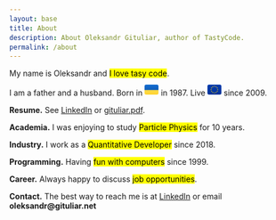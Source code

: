 ```yaml
---
layout: base
title: About
description: About Oleksandr Gituliar, author of TastyCode.
permalink: /about
---
```


My name is Oleksandr and <mark>I love tasy code</mark>.

I am a father and a husband. Born in
<img src="/static/img/ua.svg" height="18px" style="display: inline; position: relative; top: -2px; border-radius: 3px;"/>
in 1987. Live
<img src="/static/img/eu.svg" height="18px" style="display: inline; position: relative; top: -2px; border-radius: 3px;"/>
since 2009.

**Resume.** See [LinkedIn](https://www.linkedin.com/in/gituliar/) or [gituliar.pdf](gituliar.pdf).

**Academia.** I was enjoying to study <mark>Particle Physics</mark> for 10 years.

**Industry.** I work as a <mark>Quantitative Developer</mark> since 2018.

**Programming.** Having <mark>fun with computers</mark> since 1999.

**Career.** Always happy to discuss <mark>job opportunities</mark>.

**Contact.** The best way to reach me is at [LinkedIn](https://www.linkedin.com/in/gituliar/) or
email <b>ole</b><b>ks</b><b>andr@</b><b>gitu</b><b>liar.</b><b>net</b>
